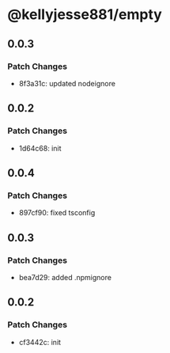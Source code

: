# @kellyjesse881/empty

## 0.0.3

### Patch Changes

- 8f3a31c: updated nodeignore

## 0.0.2

### Patch Changes

- 1d64c68: init

## 0.0.4

### Patch Changes

- 897cf90: fixed tsconfig

## 0.0.3

### Patch Changes

- bea7d29: added .npmignore

## 0.0.2

### Patch Changes

- cf3442c: init
